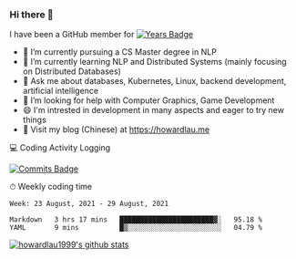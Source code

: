 ### Hi there 👋
I have been a GitHub member for [![Years Badge](https://badges.pufler.dev/years/howardlau1999)](https://badges.pufler.dev)

- 🔭 I’m currently pursuing a CS Master degree in NLP
- 🌱 I’m currently learning NLP and Distributed Systems (mainly focusing on Distributed Databases)
- 💬 Ask me about databases, Kubernetes, Linux, backend development, artificial intelligence
- 🤔 I’m looking for help with Computer Graphics, Game Development
- 😄 I'm intrested in development in many aspects and eager to try new things
- 📕 Visit my blog (Chinese) at https://howardlau.me

<!--
**howardlau1999/howardlau1999** is a ✨ _special_ ✨ repository because its `README.md` (this file) appears on your GitHub profile.

Here are some ideas to get you started:
- 👯 I’m looking to collaborate on ...
- 🤔 I’m looking for help with ...
- 📫 How to reach me: ...
- 😄 Pronouns: ...
- ⚡ Fun fact: ...
-->

💻 Coding Activity Logging

[![Commits Badge](https://badges.pufler.dev/commits/weekly/howardlau1999)](https://badges.pufler.dev)

⏱ Weekly coding time
<!-- Generated By https://github.com/athul/waka-readme -->
<!--START_SECTION:waka-->
```text
Week: 23 August, 2021 - 29 August, 2021

Markdown   3 hrs 17 mins   ███████████████████████▓░   95.18 % 
YAML       9 mins          █▒░░░░░░░░░░░░░░░░░░░░░░░   04.79 % 
```
<!--END_SECTION:waka-->

[![howardlau1999's github stats](https://github-readme-stats.vercel.app/api?username=howardlau1999)](https://github.com/anuraghazra/github-readme-stats)

<!--[![Top Langs](https://github-readme-stats.vercel.app/api/top-langs/?username=howardlau1999&layout=compact)](https://github.com/anuraghazra/github-readme-stats)-->
